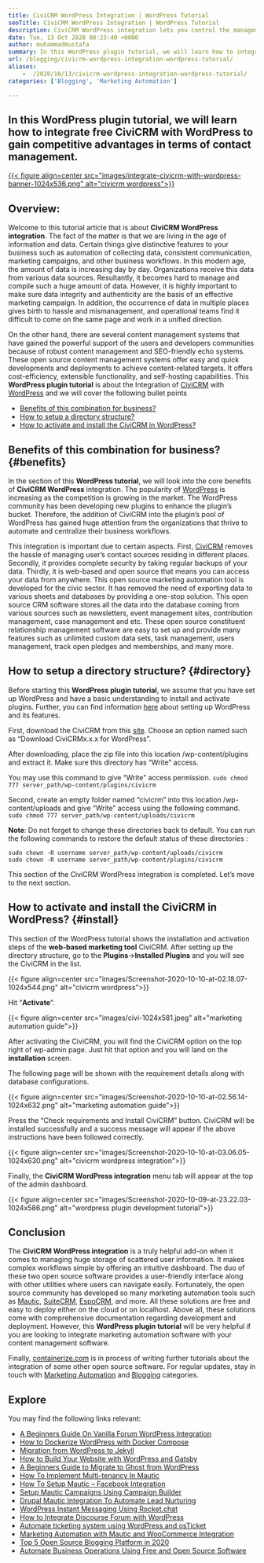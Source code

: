 ```yaml
---
title: CiviCRM WordPress Integration | WordPress Tutorial
seoTitle: CiviCRM WordPress Integration | WordPress Tutorial
description: CiviCRM WordPress integration lets you control the management of data and workflows. Best guide about the effective usage of open-source CiviCRM with WordPress.
date: Tue, 13 Oct 2020 08:23:40 +0000
author: muhammadmustafa
summary: In this WordPress plugin tutorial, we will learn how to integrate free CiviCRM with WordPress to gain competitive advantages in terms of contact management.
url: /blogging/civicrm-wordpress-integration-wordpress-tutorial/
aliases: 
    -  /2020/10/13/civicrm-wordpress-integration-wordpress-tutorial/
categories: ['Blogging', 'Marketing Automation']

---
```

## In this WordPress plugin tutorial, we will learn how to integrate free CiviCRM with WordPress to gain competitive advantages in terms of contact management.

[{{< figure align=center src="images/integrate-civicrm-with-wordpress-banner-1024x536.png" alt="civicrm wordpress">}}][1] 

## Overview:

Welcome to this tutorial article that is about **CiviCRM WordPress integration**. The fact of the matter is that we are living in the age of information and data. Certain things give distinctive features to your business such as automation of collecting data, consistent communication, marketing campaigns, and other business workflows. In this modern age, the amount of data is increasing day by day. Organizations receive this data from various data sources. Resultantly, it becomes hard to manage and compile such a huge amount of data. However, it is highly important to make sure data integrity and authenticity are the basis of an effective marketing campaign. In addition, the occurrence of data in multiple places gives birth to hassle and mismanagement, and operational teams find it difficult to come on the same page and work in a unified direction.

On the other hand, there are several content management systems that have gained the powerful support of the users and developers communities because of robust content management and SEO-friendly echo systems. These open source content management systems offer easy and quick developments and deployments to achieve content-related targets. It offers cost-efficiency, extensible functionality, and self-hosting capabilities. This **WordPress plugin tutorial** is about the Integration of [CiviCRM][2] with [WordPress][3] and we will cover the following bullet points

  * [Benefits of this combination for business?][4]
  * [How to setup a directory structure?][5]
  * [How to activate and install the CiviCRM in WordPress?][6]

## Benefits of this combination for business? {#benefits}

In the section of this **WordPress tutorial**, we will look into the core benefits of **CiviCRM WordPress** integration. The popularity of [WordPress][3] is increasing as the competition is growing in the market. The WordPress community has been developing new plugins to enhance the plugin’s bucket. Therefore, the addition of CiviCRM into the plugin’s pool of WordPress has gained huge attention from the organizations that thrive to automate and centralize their business workflows. 

This integration is important due to certain aspects. First, [CiviCRM][2] removes the hassle of managing user’s contact sources residing in different places. Secondly, it provides complete security by taking regular backups of your data. Thirdly, it is web-based and open source that means you can access your data from anywhere. This open source marketing automation tool is developed for the civic sector. It has removed the need of exporting data to various sheets and databases by providing a one-stop solution. This open source CRM software stores all the data into the database coming from various sources such as newsletters, event management sites, contribution management, case management and etc. These open source constituent relationship management software are easy to set up and provide many features such as unlimited custom data sets, task management, users management, track open pledges and memberships, and many more.

## How to setup a directory structure? {#directory}

Before starting this **WordPress plugin tutorial**, we assume that you have set up WordPress and have a basic understanding to install and activate plugins. Further, you can find information [here][7] about setting up WordPress and its features. 

First, download the CiviCRM from this [site][8]. Choose an option named such as “Download CiviCRMx.x.x for WordPress”. 

After downloading, place the zip file into this location /wp-content/plugins and extract it. Make sure this directory has “Write” access. 

You may use this command to give “Write” access permission. `sudo chmod 777 server_path/wp-content/plugins/civicrm`

Second, create an empty folder named “civicrm” into this location /wp-content/uploads and give “Write” access using the following command.  
`sudo chmod 777 server_path/wp-content/uploads/civicrm`

**Note**: Do not forget to change these directories back to default. You can run the following commands to restore the default status of these directories :

<div class="is-layout-flow wp-block-group">
  <div class="wp-block-group__inner-container">
    <p>
      <code>sudo chown -R username server_path/wp-content/uploads/civicrm<br>sudo chown -R username server_path/wp-content/plugins/civicrm</code>
    </p>
  </div>
</div>

This section of the CiviCRM WordPress integration is completed. Let’s move to the next section. 

## How to activate and install the CiviCRM in WordPress? {#install}

This section of the WordPress tutorial shows the installation and activation steps of the **web-based marketing tool** CiviCRM. After setting up the directory structure, go to the **Plugins**->**Installed Plugins** and you will see the CiviCRM in the list.

{{< figure align=center src="images/Screenshot-2020-10-10-at-02.18.07-1024x544.png" alt="civicrm wordpress">}}  

Hit “**Activate**“.

{{< figure align=center src="images/civi-1024x581.jpeg" alt="marketing automation guide">}}  

After activating the CiviCRM, you will find the CiviCRM option on the top right of wp-admin page. Just hit that option and you will land on the **installation** screen. 

The following page will be shown with the requirement details along with database configurations. 

{{< figure align=center src="images/Screenshot-2020-10-10-at-02.56.14-1024x632.png" alt="marketing automation guide">}}  

Press the “Check requirements and Install CiviCRM” button. CiviCRM will be installed successfully and a success message will appear if the above instructions have been followed correctly.

{{< figure align=center src="images/Screenshot-2020-10-10-at-03.06.05-1024x630.png" alt="civicrm wordpress integration">}}  

Finally, the **CiviCRM WordPress integration** menu tab will appear at the top of the admin dashboard. 

{{< figure align=center src="images/Screenshot-2020-10-09-at-23.22.03-1024x586.png" alt="wordpress plugin development tutorial">}}  

## Conclusion 

The **CiviCRM WordPress integration** is a truly helpful add-on when it comes to managing huge storage of scattered user information. It makes complex workflows simple by offering an intuitive dashboard. The duo of these two open source software provides a user-friendly interface along with other utilities where users can navigate easily. Fortunately, the open source community has developed so many marketing automation tools such as [Mautic][9], [SuiteCRM][10], [EspoCRM][11], and more. All these solutions are free and easy to deploy either on the cloud or on localhost. Above all, these solutions come with comprehensive documentation regarding development and deployment. However, this **WordPress plugin tutorial** will be very helpful if you are looking to integrate marketing automation software with your content management software.

Finally, [containerize.com][12] is in process of writing further tutorials about the integration of some other open source software. For regular updates, stay in touch with [Marketing Automation][1] and [Blogging][13] categories.

## Explore

You may find the following links relevant:

  * [A Beginners Guide On Vanilla Forum WordPress Integration][14]
  * [How to Dockerize WordPress with Docker Compose][15]
  * [Migration from WordPress to Jekyll][16]
  * [How to Build Your Website with WordPress and Gatsby][17]
  * [A Beginners Guide to Migrate to Ghost from WordPress][18]
  * [How To Implement Multi-tenancy In Mautic][19]
  * [How To Setup Mautic – Facebook Integration][20]
  * [Setup Mautic Campaigns Using Campaign Builder][21]
  * [Drupal Mautic Integration To Automate Lead Nurturing][22]
  * [WordPress Instant Messaging Using Rocket.chat][23]
  * [How to Integrate Discourse Forum with WordPress][24]
  * [Automate ticketing system using WordPress and osTicket][25]
  * [Marketing Automation with Mautic and WooCommerce Integration][26]
  * [Top 5 Open Source Blogging Platform in 2020][27]
  * [Automate Business Operations Using Free and Open Source Software][28]

 [1]: https://products.containerize.com/marketing-automation
 [2]: https://products.containerize.com/marketing-automation/civicrm
 [3]: https://products.containerize.com/blogging/wordpress
 [4]: #benefits
 [5]: #directory
 [6]: #install
 [7]: https://products.containerize.com/blogging/wordpress/
 [8]: https://civicrm.org/download
 [9]: https://products.containerize.com/marketing-automation/mautic/
 [10]: https://products.containerize.com/marketing-automation/suitecrm/
 [11]: https://products.containerize.com/marketing-automation/espocrm/
 [12]: https://href.li/?https://www.containerize.com/
 [13]: https://products.containerize.com/blogging
 [14]: https://blog.containerize.com/2021/01/13/a-beginners-guide-on-vanilla-forum-wordpress-integration/
 [15]: https://blog.containerize.com/2020/12/18/how-to-dockerize-wordpress-with-docker-compose/
 [16]: https://blog.containerize.com/2020/12/02/quick-guide-on-how-to-migrate-from-wordpress-to-jekyll/
 [17]: https://blog.containerize.com/2020/11/25/how-to-build-your-website-with-wordpress-and-gatsby/
 [18]: https://blog.containerize.com/2020/11/18/step-by-step-guide-migrate-to-ghost-from-wordpress/
 [19]: https://blog.containerize.com/2020/12/11/how-to-implement-multi-tenancy-in-mautic/
 [20]: https://blog.containerize.com/2020/12/04/how-to-setup-mautic-facebook-integration/
 [21]: https://blog.containerize.com/2020/11/27/how-to-setup-marketing-campaigns-using-mautic-campaign-builder/
 [22]: https://blog.containerize.com/2020/10/14/mautic-and-drupal-integration-to-automate-lead-nurturing/
 [23]: https://blog.containerize.com/2020/10/15/instantly-communicate-with-customers-using-wordpress-and-rocket.chat/
 [24]: https://blog.containerize.com/2020/10/14/how-to-integrate-discourse-forum-with-wordpress/
 [25]: https://blog.containerize.com/2020/10/13/automate-ticketing-system-using-wordpress-and-osticket/
 [26]: https://blog.containerize.com/2020/10/12/marketing-automation-using-mautic-and-wordpress-woocommerce/
 [27]: https://blog.containerize.com/2020/10/07/top-5-open-source-blogging-platform-in-2020/
 [28]: https://blog.containerize.com/2020/08/27/automate-business-operations-using-open-source-software/